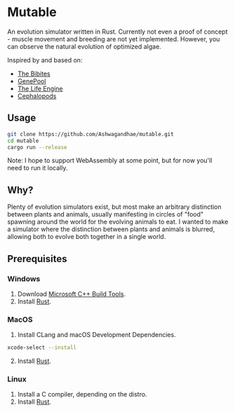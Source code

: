 # Mutable

An evolution simulator written in Rust. Currently not even a proof of concept - muscle movement and breeding are not yet implemented. However, you can observe the natural evolution of optimized algae.

Inspired by and based on:

- [The Bibites](https://thebibites.itch.io/the-bibites)
- [GenePool](https://www.swimbots.com/)
- [The Life Engine](https://thelifeengine.net/)
- [Cephalopods](https://github.com/jobtalle/cephalopods)

## Usage

```bash
git clone https://github.com/Ashwagandhae/mutable.git
cd mutable
cargo run --release
```

Note: I hope to support WebAssembly at some point, but for now you'll need to run it locally.

## Why?

Plenty of evolution simulators exist, but most make an arbitrary distinction between plants and animals, usually manifesting in circles of "food" spawning around the world for the evolving animals to eat. I wanted to make a simulator where the distinction between plants and animals is blurred, allowing both to evolve both together in a single world.

## Prerequisites

### Windows

1. Download [Microsoft C++ Build Tools](https://visualstudio.microsoft.com/visual-cpp-build-tools/).
2. Install [Rust](https://www.rust-lang.org/tools/install).

### MacOS

1. Install CLang and macOS Development Dependencies.

```bash
xcode-select --install
```

2. Install [Rust](https://www.rust-lang.org/tools/install).

### Linux

1. Install a C compiler, depending on the distro.
2. Install [Rust](https://www.rust-lang.org/tools/install).

